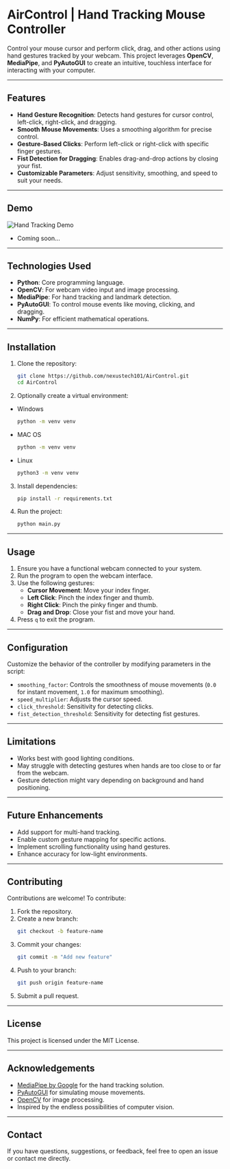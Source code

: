# AirControl | Hand Tracking Mouse Controller

Control your mouse cursor and perform click, drag, and other actions using hand gestures tracked by your webcam. This project leverages **OpenCV**, **MediaPipe**, and **PyAutoGUI** to create an intuitive, touchless interface for interacting with your computer.

---

## Features
- **Hand Gesture Recognition**: Detects hand gestures for cursor control, left-click, right-click, and dragging.
- **Smooth Mouse Movements**: Uses a smoothing algorithm for precise control.
- **Gesture-Based Clicks**: Perform left-click or right-click with specific finger gestures.
- **Fist Detection for Dragging**: Enables drag-and-drop actions by closing your fist.
- **Customizable Parameters**: Adjust sensitivity, smoothing, and speed to suit your needs.

---

## Demo
![Hand Tracking Demo](demo.gif)
- Coming soon...

---

## Technologies Used
- **Python**: Core programming language.
- **OpenCV**: For webcam video input and image processing.
- **MediaPipe**: For hand tracking and landmark detection.
- **PyAutoGUI**: To control mouse events like moving, clicking, and dragging.
- **NumPy**: For efficient mathematical operations.

---

## Installation

1. Clone the repository:
    ```bash
    git clone https://github.com/nexustech101/AirControl.git
    cd AirControl
    ```

2. Optionally create a virtual environment:
- Windows
    ```bash
    python -m venv venv
    ```
- MAC OS
    ```bash
    python -m venv venv
    ```
- Linux
    ```bash
    python3 -m venv venv
    ```

3. Install dependencies:
    ```bash
    pip install -r requirements.txt
    ```

4. Run the project:
    ```bash
    python main.py
    ```

---

## Usage

1. Ensure you have a functional webcam connected to your system.
2. Run the program to open the webcam interface.
3. Use the following gestures:
    - **Cursor Movement**: Move your index finger.
    - **Left Click**: Pinch the index finger and thumb.
    - **Right Click**: Pinch the pinky finger and thumb.
    - **Drag and Drop**: Close your fist and move your hand.
4. Press `q` to exit the program.

---

## Configuration

Customize the behavior of the controller by modifying parameters in the script:
- `smoothing_factor`: Controls the smoothness of mouse movements (`0.0` for instant movement, `1.0` for maximum smoothing).
- `speed_multiplier`: Adjusts the cursor speed.
- `click_threshold`: Sensitivity for detecting clicks.
- `fist_detection_threshold`: Sensitivity for detecting fist gestures.

---

## Limitations

- Works best with good lighting conditions.
- May struggle with detecting gestures when hands are too close to or far from the webcam.
- Gesture detection might vary depending on background and hand positioning.

---

## Future Enhancements

- Add support for multi-hand tracking.
- Enable custom gesture mapping for specific actions.
- Implement scrolling functionality using hand gestures.
- Enhance accuracy for low-light environments.

---

## Contributing

Contributions are welcome! To contribute:
1. Fork the repository.
2. Create a new branch:
    ```bash
    git checkout -b feature-name
    ```
3. Commit your changes:
    ```bash
    git commit -m "Add new feature"
    ```
4. Push to your branch:
    ```bash
    git push origin feature-name
    ```
5. Submit a pull request.

---

## License

This project is licensed under the MIT License.

---

## Acknowledgements

- [MediaPipe by Google](https://mediapipe.dev/) for the hand tracking solution.
- [PyAutoGUI](https://pyautogui.readthedocs.io/) for simulating mouse movements.
- [OpenCV](https://opencv.org/) for image processing.
- Inspired by the endless possibilities of computer vision.

---

## Contact

If you have questions, suggestions, or feedback, feel free to open an issue or contact me directly.
